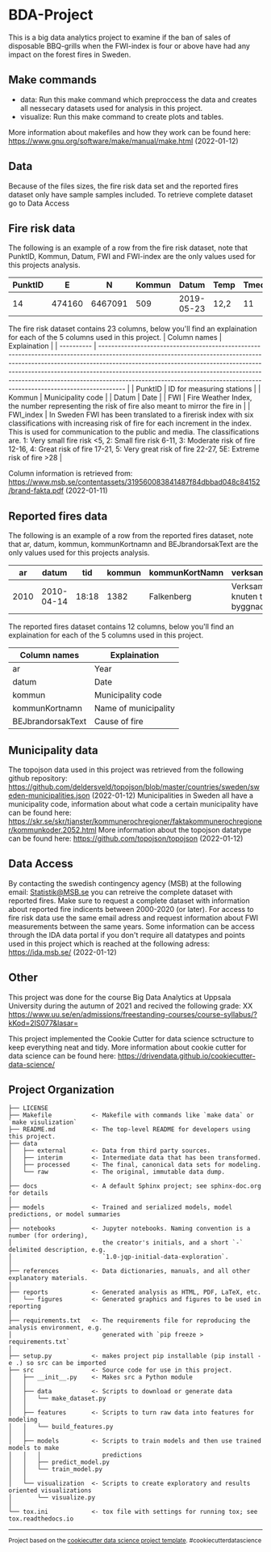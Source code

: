 BDA-Project
==============================

This is a big data analytics project to examine if the ban of sales of disposable BBQ-grills when the FWI-index is four or above have had any impact on the forest fires in Sweden. 

Make commands
------------

- data: Run this make command which preproccess the data and creates all nessecary datasets used for analysis in this project.
- visualize: Run this make command to create plots and tables.

More information about makefiles and how they work can be found here: https://www.gnu.org/software/make/manual/make.html (2022-01-12)

Data
------------
Because of the files sizes, the fire risk data set and the reported fires dataset only have sample samples included. To retrieve complete dataset go to Data Access

Fire risk data
------------

The following is an example of a row from the fire risk dataset, note that  PunktID, Kommun, Datum, FWI and FWI-index are the only values used for this projects analysis.

| PunktID | E      | N       | Kommun | Datum      | Temp | Tmedel | Nederbord | RH   | Vindhastighet | Vindriktning | FFMC | DMC | DC    | ISI | BUI | FWI | FWI\_index | HBV\_o | HBV\_u | HBV | HBV\_index | Gras | 
| ------- | ------ | ------- | ------ | ---------- | ---- | ------ | --------- | ---- | ------------- | ------------ | ---- | --- | ----- | --- | --- | --- | ---------- | ------ | ------ | --- | ---------- | ---- |
| 14      | 474160 | 6467091 | 509    | 2019-05-23 | 12,2 | 11     | 6,3       | 69,6 | 5             | 204,6        | 45,5 | 2,7 | 145,6 | 0,2 | 5,2 | 0,1 | 1          | 85     | 45     | 87  | 1          | 2    |  

The fire risk dataset contains 23 columns, below you'll find an explaination for each of the 5 columns used in this project.
| Column names    | Explaination                                                                                                                                                                                                                                                                                                                                                                                      |
| ---------- | -------------------------------------------------------------------------------------------------------------------------------------------------------------------------------------------------------------------------------------------------------------------------------------------------------------------------------------------------------------------------------------------------------------- |
| PunktID    | ID for measuring stations                                                                                                                                                                                                                                                                                                                                                                                      |
| Kommun     | Municipality code                                                                                                                                                                                                                                                                                                                                                                                              |
| Datum      | Date                                                                                                                                                                                                                                                                                                                                                                                                           |
| FWI        | Fire Weather Index, the number representing the risk of fire also meant to mirror the fire in                                                                                                                                                                                                                                                                                                                  |
| FWI\_index | In Sweden FWI has been translated to a firerisk index with six classifications with increasing risk of fire for each increment in the index. This is used for communication to the public and media. The classifications are. 1: Very small fire risk <5, 2: Small fire risk 6-11, 3: Moderate risk of fire 12-16, 4: Great risk of fire 17-21, 5: Very great risk of fire 22-27, 5E: Extreme risk of fire >28 |


Column information is retrieved from:
https://www.msb.se/contentassets/319560083841487f84dbbad048c84152/brand-fakta.pdf (2022-01-11)



Reported fires data
------------

The following is an example of a row from the reported fires dataset, note that  ar, datum, kommun, kommunKortnamn and BEJbrandorsakText are the only values used for this projects analysis.

| ar   | datum     | tid   | kommun | kommunKortNamn | verksamhetText                         | sweref99Norr | sweref99Ost | BEJBbrandorsakText       | areaIProduktivSkogsmark\_m2 | areaIAnnanTradbevuxenMark\_m2 | areaIMarkUtanTrad\_m2 |
| ---- | --------- | ----- | ------ | -------------- | -------------------------------------- | ------------ | ----------- | ------------------------ | --------------------------- | ----------------------------- | --------------------- |
| 2010 | 2010-04-14 | 18:18 | 1382   | Falkenberg     | Verksamhet inte knuten till en byggnad | 6306404      | 348526      | Grillning eller lägereld | 0  | 0                             | 4000                  |

The reported fires dataset contains 12 columns, below you'll find an explaination for each of the 5 columns used in this project.

| Column names      | Explaination         |
| ----------------- | -------------------- |
| ar                | Year                 |
| datum             | Date                 |              
| kommun            | Municipality code    |
| kommunKortnamn    | Name of municipality |
| BEJbrandorsakText | Cause of fire        |


Municipality data
---
The topojson data used in this project was retrieved from the following github repository: https://github.com/deldersveld/topojson/blob/master/countries/sweden/sweden-municipalities.json (2022-01-12)
Municipalities in Sweden all have a municipality code, information about what code a certain municipality have can be found here: https://skr.se/skr/tjanster/kommunerochregioner/faktakommunerochregioner/kommunkoder.2052.html
More information about the topojson datatype can be found here: https://github.com/topojson/topojson (2022-01-12)

Data Access
---
By contacting the swedish contingency agency (MSB) at the following email: Statistik@MSB.se you can retreive the complete dataset with reported fires. Make sure to request a complete dataset with information about reported fire indicents between 2000-2020 (or later). For access to fire risk data use the same email adress and request information about FWI measurements between the same years.
Some information can be access through the IDA data portal if you don't require all datatypes and points used in this project which is reached at the following adress: https://ida.msb.se/ (2022-01-12)

Other
------------
This project was done for the course Big Data Analytics at Uppsala University during the autumn of 2021 and recived the following grade: XX
https://www.uu.se/en/admissions/freestanding-courses/course-syllabus/?kKod=2IS077&lasar=

This project implemented the Cookie Cutter for data science sctructure to keep everything neat and tidy. More information about cookie cutter for data science can be found here: https://drivendata.github.io/cookiecutter-data-science/

Project Organization
------------

    ├── LICENSE
    ├── Makefile           <- Makefile with commands like `make data` or `make visulization`
    ├── README.md          <- The top-level README for developers using this project.
    ├── data
    │   ├── external       <- Data from third party sources.
    │   ├── interim        <- Intermediate data that has been transformed.
    │   ├── processed      <- The final, canonical data sets for modeling.
    │   └── raw            <- The original, immutable data dump.
    │
    ├── docs               <- A default Sphinx project; see sphinx-doc.org for details
    │
    ├── models             <- Trained and serialized models, model predictions, or model summaries
    │
    ├── notebooks          <- Jupyter notebooks. Naming convention is a number (for ordering),
    │                         the creator's initials, and a short `-` delimited description, e.g.
    │                         `1.0-jqp-initial-data-exploration`.
    │
    ├── references         <- Data dictionaries, manuals, and all other explanatory materials.
    │
    ├── reports            <- Generated analysis as HTML, PDF, LaTeX, etc.
    │   └── figures        <- Generated graphics and figures to be used in reporting
    │
    ├── requirements.txt   <- The requirements file for reproducing the analysis environment, e.g.
    │                         generated with `pip freeze > requirements.txt`
    │
    ├── setup.py           <- makes project pip installable (pip install -e .) so src can be imported
    ├── src                <- Source code for use in this project.
    │   ├── __init__.py    <- Makes src a Python module
    │   │
    │   ├── data           <- Scripts to download or generate data
    │   │   └── make_dataset.py
    │   │
    │   ├── features       <- Scripts to turn raw data into features for modeling
    │   │   └── build_features.py
    │   │
    │   ├── models         <- Scripts to train models and then use trained models to make
    │   │   │                 predictions
    │   │   ├── predict_model.py
    │   │   └── train_model.py
    │   │
    │   └── visualization  <- Scripts to create exploratory and results oriented visualizations
    │       └── visualize.py
    │
    └── tox.ini            <- tox file with settings for running tox; see tox.readthedocs.io


--------

<p><small>Project based on the <a target="_blank" href="https://drivendata.github.io/cookiecutter-data-science/">cookiecutter data science project template</a>. #cookiecutterdatascience</small></p>

